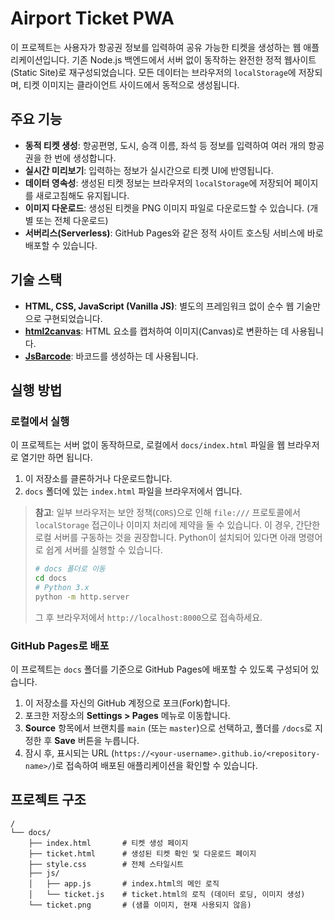 # Airport Ticket PWA

이 프로젝트는 사용자가 항공권 정보를 입력하여 공유 가능한 티켓을 생성하는 웹 애플리케이션입니다. 기존 Node.js 백엔드에서 서버 없이 동작하는 완전한 정적 웹사이트(Static Site)로 재구성되었습니다. 모든 데이터는 브라우저의 `localStorage`에 저장되며, 티켓 이미지는 클라이언트 사이드에서 동적으로 생성됩니다.

## 주요 기능

- **동적 티켓 생성**: 항공편명, 도시, 승객 이름, 좌석 등 정보를 입력하여 여러 개의 항공권을 한 번에 생성합니다.
- **실시간 미리보기**: 입력하는 정보가 실시간으로 티켓 UI에 반영됩니다.
- **데이터 영속성**: 생성된 티켓 정보는 브라우저의 `localStorage`에 저장되어 페이지를 새로고침해도 유지됩니다.
- **이미지 다운로드**: 생성된 티켓을 PNG 이미지 파일로 다운로드할 수 있습니다. (개별 또는 전체 다운로드)
- **서버리스(Serverless)**: GitHub Pages와 같은 정적 사이트 호스팅 서비스에 바로 배포할 수 있습니다.

## 기술 스택

- **HTML, CSS, JavaScript (Vanilla JS)**: 별도의 프레임워크 없이 순수 웹 기술만으로 구현되었습니다.
- **[html2canvas](https://html2canvas.hertzen.com/)**: HTML 요소를 캡처하여 이미지(Canvas)로 변환하는 데 사용됩니다.
- **[JsBarcode](https://github.com/lindell/JsBarcode)**: 바코드를 생성하는 데 사용됩니다.

## 실행 방법

### 로컬에서 실행

이 프로젝트는 서버 없이 동작하므로, 로컬에서 `docs/index.html` 파일을 웹 브라우저로 열기만 하면 됩니다.

1.  이 저장소를 클론하거나 다운로드합니다.
2.  `docs` 폴더에 있는 `index.html` 파일을 브라우저에서 엽니다.

> **참고**: 일부 브라우저는 보안 정책(`CORS`)으로 인해 `file:///` 프로토콜에서 `localStorage` 접근이나 이미지 처리에 제약을 둘 수 있습니다. 이 경우, 간단한 로컬 서버를 구동하는 것을 권장합니다. Python이 설치되어 있다면 아래 명령어로 쉽게 서버를 실행할 수 있습니다.
>
> ```bash
> # docs 폴더로 이동
> cd docs
> # Python 3.x
> python -m http.server
> ```
>
> 그 후 브라우저에서 `http://localhost:8000`으로 접속하세요.

### GitHub Pages로 배포

이 프로젝트는 `docs` 폴더를 기준으로 GitHub Pages에 배포할 수 있도록 구성되어 있습니다.

1.  이 저장소를 자신의 GitHub 계정으로 포크(Fork)합니다.
2.  포크한 저장소의 **Settings > Pages** 메뉴로 이동합니다.
3.  **Source** 항목에서 브랜치를 `main` (또는 `master`)으로 선택하고, 폴더를 `/docs`로 지정한 후 **Save** 버튼을 누릅니다.
4.  잠시 후, 표시되는 URL (`https://<your-username>.github.io/<repository-name>/`)로 접속하여 배포된 애플리케이션을 확인할 수 있습니다.

## 프로젝트 구조

```
/
└── docs/
    ├── index.html       # 티켓 생성 페이지
    ├── ticket.html      # 생성된 티켓 확인 및 다운로드 페이지
    ├── style.css        # 전체 스타일시트
    ├── js/
    │   ├── app.js       # index.html의 메인 로직
    │   └── ticket.js    # ticket.html의 로직 (데이터 로딩, 이미지 생성)
    └── ticket.png       # (샘플 이미지, 현재 사용되지 않음)
```
